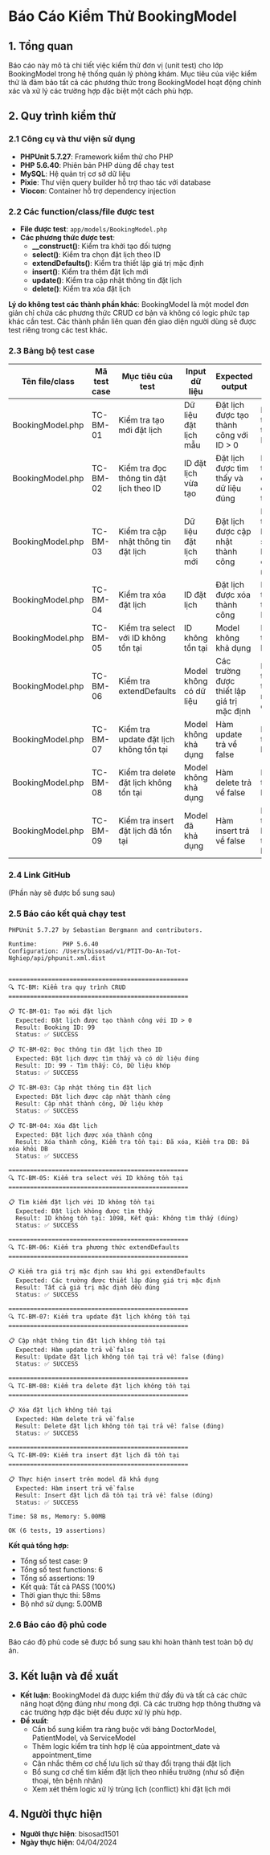 # Báo Cáo Kiểm Thử BookingModel

## 1. Tổng quan
Báo cáo này mô tả chi tiết việc kiểm thử đơn vị (unit test) cho lớp BookingModel trong hệ thống quản lý phòng khám. Mục tiêu của việc kiểm thử là đảm bảo tất cả các phương thức trong BookingModel hoạt động chính xác và xử lý các trường hợp đặc biệt một cách phù hợp.

## 2. Quy trình kiểm thử

### 2.1 Công cụ và thư viện sử dụng
- **PHPUnit 5.7.27**: Framework kiểm thử cho PHP
- **PHP 5.6.40**: Phiên bản PHP dùng để chạy test
- **MySQL**: Hệ quản trị cơ sở dữ liệu
- **Pixie**: Thư viện query builder hỗ trợ thao tác với database
- **Viocon**: Container hỗ trợ dependency injection

### 2.2 Các function/class/file được test
- **File được test**: `app/models/BookingModel.php`
- **Các phương thức được test**:
  - **__construct()**: Kiểm tra khởi tạo đối tượng
  - **select()**: Kiểm tra chọn đặt lịch theo ID
  - **extendDefaults()**: Kiểm tra thiết lập giá trị mặc định
  - **insert()**: Kiểm tra thêm đặt lịch mới
  - **update()**: Kiểm tra cập nhật thông tin đặt lịch
  - **delete()**: Kiểm tra xóa đặt lịch

**Lý do không test các thành phần khác**: BookingModel là một model đơn giản chỉ chứa các phương thức CRUD cơ bản và không có logic phức tạp khác cần test. Các thành phần liên quan đến giao diện người dùng sẽ được test riêng trong các test khác.

### 2.3 Bảng bộ test case

| Tên file/class | Mã test case | Mục tiêu của test | Input dữ liệu | Expected output | Ghi chú |
|----------------|--------------|-------------------|---------------|-----------------|---------|
| BookingModel.php | TC-BM-01 | Kiểm tra tạo mới đặt lịch | Dữ liệu đặt lịch mẫu | Đặt lịch được tạo thành công với ID > 0 | Kiểm tra cả trong DB |
| BookingModel.php | TC-BM-02 | Kiểm tra đọc thông tin đặt lịch theo ID | ID đặt lịch vừa tạo | Đặt lịch được tìm thấy và dữ liệu đúng | Kiểm tra tất cả các trường |
| BookingModel.php | TC-BM-03 | Kiểm tra cập nhật thông tin đặt lịch | Dữ liệu đặt lịch mới | Đặt lịch được cập nhật thành công | Kiểm tra dữ liệu sau khi cập nhật |
| BookingModel.php | TC-BM-04 | Kiểm tra xóa đặt lịch | ID đặt lịch | Đặt lịch được xóa thành công | Kiểm tra cả trong DB |
| BookingModel.php | TC-BM-05 | Kiểm tra select với ID không tồn tại | ID không tồn tại | Model không khả dụng | Kiểm tra xử lý lỗi |
| BookingModel.php | TC-BM-06 | Kiểm tra extendDefaults | Model không có dữ liệu | Các trường được thiết lập giá trị mặc định | Kiểm tra giá trị mặc định |
| BookingModel.php | TC-BM-07 | Kiểm tra update đặt lịch không tồn tại | Model không khả dụng | Hàm update trả về false | Kiểm tra xử lý lỗi |
| BookingModel.php | TC-BM-08 | Kiểm tra delete đặt lịch không tồn tại | Model không khả dụng | Hàm delete trả về false | Kiểm tra xử lý lỗi |
| BookingModel.php | TC-BM-09 | Kiểm tra insert đặt lịch đã tồn tại | Model đã khả dụng | Hàm insert trả về false | Kiểm tra xử lý trùng lặp |

### 2.4 Link GitHub
(Phần này sẽ được bổ sung sau)

### 2.5 Báo cáo kết quả chạy test

```
PHPUnit 5.7.27 by Sebastian Bergmann and contributors.

Runtime:       PHP 5.6.40
Configuration: /Users/bisosad/v1/PTIT-Do-An-Tot-Nghiep/api/phpunit.xml.dist


==================================================
🔍 TC-BM: Kiểm tra quy trình CRUD
==================================================

📋 TC-BM-01: Tạo mới đặt lịch
  Expected: Đặt lịch được tạo thành công với ID > 0
  Result: Booking ID: 99
  Status: ✅ SUCCESS

📋 TC-BM-02: Đọc thông tin đặt lịch theo ID
  Expected: Đặt lịch được tìm thấy và có dữ liệu đúng
  Result: ID: 99 - Tìm thấy: Có, Dữ liệu khớp
  Status: ✅ SUCCESS

📋 TC-BM-03: Cập nhật thông tin đặt lịch
  Expected: Đặt lịch được cập nhật thành công
  Result: Cập nhật thành công, Dữ liệu khớp
  Status: ✅ SUCCESS

📋 TC-BM-04: Xóa đặt lịch
  Expected: Đặt lịch được xóa thành công
  Result: Xóa thành công, Kiểm tra tồn tại: Đã xóa, Kiểm tra DB: Đã xóa khỏi DB
  Status: ✅ SUCCESS

==================================================
🔍 TC-BM-05: Kiểm tra select với ID không tồn tại
==================================================

📋 Tìm kiếm đặt lịch với ID không tồn tại
  Expected: Đặt lịch không được tìm thấy
  Result: ID không tồn tại: 1098, Kết quả: Không tìm thấy (đúng)
  Status: ✅ SUCCESS

==================================================
🔍 TC-BM-06: Kiểm tra phương thức extendDefaults
==================================================

📋 Kiểm tra giá trị mặc định sau khi gọi extendDefaults
  Expected: Các trường được thiết lập đúng giá trị mặc định
  Result: Tất cả giá trị mặc định đều đúng
  Status: ✅ SUCCESS

==================================================
🔍 TC-BM-07: Kiểm tra update đặt lịch không tồn tại
==================================================

📋 Cập nhật thông tin đặt lịch không tồn tại
  Expected: Hàm update trả về false
  Result: Update đặt lịch không tồn tại trả về: false (đúng)
  Status: ✅ SUCCESS

==================================================
🔍 TC-BM-08: Kiểm tra delete đặt lịch không tồn tại
==================================================

📋 Xóa đặt lịch không tồn tại
  Expected: Hàm delete trả về false
  Result: Delete đặt lịch không tồn tại trả về: false (đúng)
  Status: ✅ SUCCESS

==================================================
🔍 TC-BM-09: Kiểm tra insert đặt lịch đã tồn tại
==================================================

📋 Thực hiện insert trên model đã khả dụng
  Expected: Hàm insert trả về false
  Result: Insert đặt lịch đã tồn tại trả về: false (đúng)
  Status: ✅ SUCCESS

Time: 58 ms, Memory: 5.00MB

OK (6 tests, 19 assertions)
```

**Kết quả tổng hợp:**
- Tổng số test case: 9
- Tổng số test functions: 6
- Tổng số assertions: 19
- Kết quả: Tất cả PASS (100%)
- Thời gian thực thi: 58ms
- Bộ nhớ sử dụng: 5.00MB

### 2.6 Báo cáo độ phủ code
Báo cáo độ phủ code sẽ được bổ sung sau khi hoàn thành test toàn bộ dự án.

## 3. Kết luận và đề xuất
- **Kết luận**: BookingModel đã được kiểm thử đầy đủ và tất cả các chức năng hoạt động đúng như mong đợi. Cả các trường hợp thông thường và các trường hợp đặc biệt đều được xử lý phù hợp.
- **Đề xuất**: 
  - Cần bổ sung kiểm tra ràng buộc với bảng DoctorModel, PatientModel, và ServiceModel
  - Thêm logic kiểm tra tính hợp lệ của appointment_date và appointment_time
  - Cân nhắc thêm cơ chế lưu lịch sử thay đổi trạng thái đặt lịch
  - Bổ sung cơ chế tìm kiếm đặt lịch theo nhiều trường (như số điện thoại, tên bệnh nhân)
  - Xem xét thêm logic xử lý trùng lịch (conflict) khi đặt lịch mới

## 4. Người thực hiện
- **Người thực hiện**: bisosad1501
- **Ngày thực hiện**: 04/04/2024 